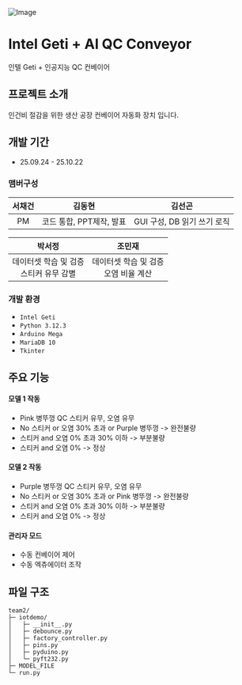 ![Image](https://github.com/user-attachments/assets/411e93cf-7c44-4275-8da3-ff0f78fb91d9)

# Intel Geti + AI QC Conveyor
인텔 Geti + 인공지능 QC 컨베이어


## 프로젝트 소개
인건비 절감을 위한 생산 공장 컨베이어 자동화 장치 입니다.
<br>

## 개발 기간
* 25.09.24 - 25.10.22

### 맴버구성
|서채건|김동현|김선곤|
| :---------------: | :---------------: | :---------------: |
| PM | 코드 통합, PPT제작, 발표 | GUI 구성, DB 읽기 쓰기 로직 | 데이터셋 학습 및 검증, 스티커 유무 감별 | 데이터셋 학습 및 검증, 오염 비율 계산 |

|박서정|조민재|
| :---------------: | :---------------: |
| 데이터셋 학습 및 검증<br>스티커 유무 감별 | 데이터셋 학습 및 검증<br>오염 비율 계산 |

### 개발 환경
- `Intel Geti`
- `Python 3.12.3`
- `Arduino Mega`
- `MariaDB 10`
- `Tkinter`

## 주요 기능
#### 모델 1 작동
- Pink 병뚜껑 QC 스티커 유무, 오염 유무
- No 스티커 or 오염 30% 초과 or Purple 병뚜껑 -> 완전불량
- 스티커 and 오염 0% 초과 30% 이하 -> 부분불량
- 스티커 and 오염 0% -> 정상

#### 모델 2 작동
- Purple 병뚜껑 QC 스티커 유무, 오염 유무
- No 스티커 or 오염 30% 초과 or Pink 병뚜껑 -> 완전불량
- 스티커 and 오염 0% 초과 30% 이하 -> 부분불량
- 스티커 and 오염 0% -> 정상

#### 관리자 모드
- 수동 컨베이어 제어
- 수동 엑츄에이터 조작

## 파일 구조
```
team2/
├─ iotdemo/
│   ├─ __init__.py
│   ├─ debounce.py
│   ├─ factory_controller.py
│   ├─ pins.py
│   ├─ pyduino.py
│   └─ pyft232.py
├─ MODEL_FILE
└─ run.py
```
